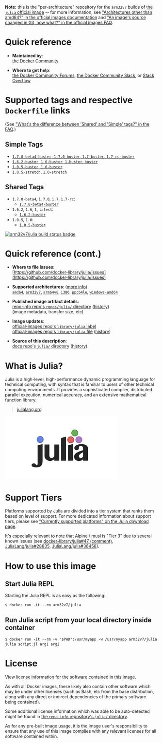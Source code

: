 <!--

********************************************************************************

WARNING:

    DO NOT EDIT "julia/README.md"

    IT IS AUTO-GENERATED

    (from the other files in "julia/" combined with a set of templates)

********************************************************************************

-->

**Note:** this is the "per-architecture" repository for the `arm32v7` builds of [the `julia` official image](https://hub.docker.com/_/julia) -- for more information, see ["Architectures other than amd64?" in the official images documentation](https://github.com/docker-library/official-images#architectures-other-than-amd64) and ["An image's source changed in Git, now what?" in the official images FAQ](https://github.com/docker-library/faq#an-images-source-changed-in-git-now-what).

# Quick reference

-	**Maintained by**:  
	[the Docker Community](https://github.com/docker-library/julia)

-	**Where to get help**:  
	[the Docker Community Forums](https://forums.docker.com/), [the Docker Community Slack](https://dockr.ly/slack), or [Stack Overflow](https://stackoverflow.com/search?tab=newest&q=docker)

# Supported tags and respective `Dockerfile` links

(See ["What's the difference between 'Shared' and 'Simple' tags?" in the FAQ](https://github.com/docker-library/faq#whats-the-difference-between-shared-and-simple-tags).)

## Simple Tags

-	[`1.7.0-beta4-buster`, `1.7.0-buster`, `1.7-buster`, `1.7-rc-buster`](https://github.com/docker-library/julia/blob/5a430868c3fdca37e7a8c852b3a96fbeacb95d0f/1.7-rc/buster/Dockerfile)
-	[`1.6.2-buster`, `1.6-buster`, `1-buster`, `buster`](https://github.com/docker-library/julia/blob/16b07a748f97fe67442d7731c6d7714dc8c252cc/1.6/buster/Dockerfile)
-	[`1.0.5-buster`, `1.0-buster`](https://github.com/docker-library/julia/blob/2df03ddf2e51147c7973d4e9fa0bb15602930974/1.0/buster/Dockerfile)
-	[`1.0.5-stretch`, `1.0-stretch`](https://github.com/docker-library/julia/blob/2df03ddf2e51147c7973d4e9fa0bb15602930974/1.0/stretch/Dockerfile)

## Shared Tags

-	`1.7.0-beta4`, `1.7.0`, `1.7`, `1.7-rc`:
	-	[`1.7.0-beta4-buster`](https://github.com/docker-library/julia/blob/5a430868c3fdca37e7a8c852b3a96fbeacb95d0f/1.7-rc/buster/Dockerfile)
-	`1.6.2`, `1.6`, `1`, `latest`:
	-	[`1.6.2-buster`](https://github.com/docker-library/julia/blob/16b07a748f97fe67442d7731c6d7714dc8c252cc/1.6/buster/Dockerfile)
-	`1.0.5`, `1.0`:
	-	[`1.0.5-buster`](https://github.com/docker-library/julia/blob/2df03ddf2e51147c7973d4e9fa0bb15602930974/1.0/buster/Dockerfile)

[![arm32v7/julia build status badge](https://img.shields.io/jenkins/s/https/doi-janky.infosiftr.net/job/multiarch/job/arm32v7/job/julia.svg?label=arm32v7/julia%20%20build%20job)](https://doi-janky.infosiftr.net/job/multiarch/job/arm32v7/job/julia/)

# Quick reference (cont.)

-	**Where to file issues**:  
	[https://github.com/docker-library/julia/issues](https://github.com/docker-library/julia/issues)

-	**Supported architectures**: ([more info](https://github.com/docker-library/official-images#architectures-other-than-amd64))  
	[`amd64`](https://hub.docker.com/r/amd64/julia/), [`arm32v7`](https://hub.docker.com/r/arm32v7/julia/), [`arm64v8`](https://hub.docker.com/r/arm64v8/julia/), [`i386`](https://hub.docker.com/r/i386/julia/), [`ppc64le`](https://hub.docker.com/r/ppc64le/julia/), [`windows-amd64`](https://hub.docker.com/r/winamd64/julia/)

-	**Published image artifact details**:  
	[repo-info repo's `repos/julia/` directory](https://github.com/docker-library/repo-info/blob/master/repos/julia) ([history](https://github.com/docker-library/repo-info/commits/master/repos/julia))  
	(image metadata, transfer size, etc)

-	**Image updates**:  
	[official-images repo's `library/julia` label](https://github.com/docker-library/official-images/issues?q=label%3Alibrary%2Fjulia)  
	[official-images repo's `library/julia` file](https://github.com/docker-library/official-images/blob/master/library/julia) ([history](https://github.com/docker-library/official-images/commits/master/library/julia))

-	**Source of this description**:  
	[docs repo's `julia/` directory](https://github.com/docker-library/docs/tree/master/julia) ([history](https://github.com/docker-library/docs/commits/master/julia))

# What is Julia?

Julia is a high-level, high-performance dynamic programming language for technical computing, with syntax that is familiar to users of other technical computing environments. It provides a sophisticated compiler, distributed parallel execution, numerical accuracy, and an extensive mathematical function library.

> [julialang.org](http://julialang.org/)

![logo](https://raw.githubusercontent.com/docker-library/docs/520519ad7db3ea9fd5d3590e836c839a0ffd6f19/julia/logo.png)

# Support Tiers

Platforms supported by Julia are divided into a tier system that ranks them based on level of support. For more dedicated information about support tiers, please see ["Currently supported platforms" on the Julia download page](https://julialang.org/downloads/#currently_supported_platforms).

It's especially relevant to note that Alpine / musl is "Tier 3" due to several known issues (see [docker-library/julia#47 (comment)](https://github.com/docker-library/julia/pull/47#issuecomment-652661869), [JuliaLang/julia#28805](https://github.com/JuliaLang/julia/issues/28805), [JuliaLang/julia#36458](https://github.com/JuliaLang/julia/issues/36458)).

# How to use this image

## Start Julia REPL

Starting the Julia REPL is as easy as the following:

```console
$ docker run -it --rm arm32v7/julia
```

## Run Julia script from your local directory inside container

```console
$ docker run -it --rm -v "$PWD":/usr/myapp -w /usr/myapp arm32v7/julia julia script.jl arg1 arg2
```

# License

View [license information](http://julialang.org/) for the software contained in this image.

As with all Docker images, these likely also contain other software which may be under other licenses (such as Bash, etc from the base distribution, along with any direct or indirect dependencies of the primary software being contained).

Some additional license information which was able to be auto-detected might be found in [the `repo-info` repository's `julia/` directory](https://github.com/docker-library/repo-info/tree/master/repos/julia).

As for any pre-built image usage, it is the image user's responsibility to ensure that any use of this image complies with any relevant licenses for all software contained within.
